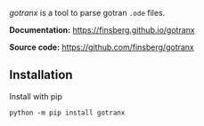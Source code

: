 *gotranx* is a tool to parse gotran `.ode` files.

**Documentation:** <https://finsberg.github.io/gotranx>

**Source code:** <https://github.com/finsberg/gotranx>

## Installation

Install with pip
```
python -m pip install gotranx
```
